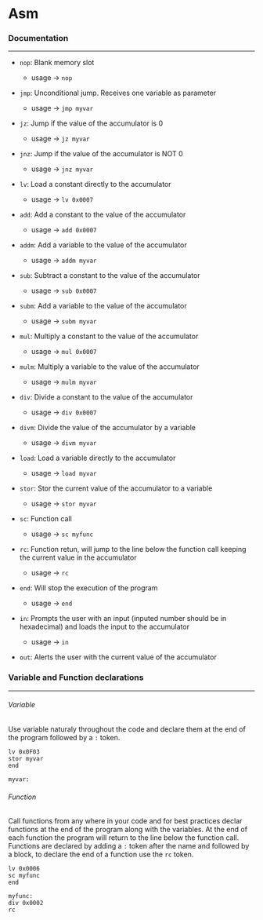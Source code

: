 # Asm

### Documentation
---
  * `nop`: Blank memory slot
      * usage → `nop`

  * `jmp`: Unconditional jump. Receives one variable as parameter
      * usage → `jmp myvar`

  * `jz`: Jump if the value of the accumulator is 0
    * usage → `jz myvar`

  * `jnz`: Jump if the value of the accumulator is NOT 0
    * usage → `jnz myvar`

  * `lv`: Load a constant directly to the accumulator
    * usage → `lv 0x0007`

  * `add`: Add a constant to the value of the accumulator
    * usage → `add 0x0007`

  * `addm`: Add a variable to the value of the accumulator
    * usage → `addm myvar`

  * `sub`: Subtract a constant to the value of the accumulator
    * usage → `sub 0x0007`

  * `subm`: Add a variable to the value of the accumulator
    * usage → `subm myvar`

  * `mul`: Multiply a constant to the value of the accumulator
    * usage → `mul 0x0007`

  * `mulm`: Multiply a variable to the value of the accumulator
    * usage → `mulm myvar`

  * `div`: Divide a constant to the value of the accumulator
    * usage → `div 0x0007`

  * `divm`: Divide the value of the accumulator by a variable
    * usage → `divm myvar`

  * `load`: Load a variable directly to the accumulator
    * usage → `load myvar`

  * `stor`: Stor the current value of the accumulator to a variable
    * usage → `stor myvar`

  * `sc`: Function call
      * usage → `sc myfunc`

  * `rc`: Function retun, will jump to the line below the function call keeping the current value in the accumulator
      * usage → `rc`

  * `end`: Will stop the execution of the program
    * usage → `end`

  * `in`: Prompts the user with an input (inputed number should be in hexadecimal) and loads the input to the accumulator
      * usage → `in`

  * `out`: Alerts the user with the current value of the accumulator 

### Variable and Function declarations
---
###### Variable
Use variable naturaly throughout the code and declare them at the end of the program followed by a `:` token.

```
lv 0x0F03
stor myvar
end

myvar:
```

###### Function
Call functions from any where in your code and for best practices declar functions at the end of the program along with the variables. At the end of each function the program will return to the line below the function call. Functions are declared by adding a `:` token after the name and followed by a block, to declare the end of a function use the `rc` token.

```
lv 0x0006
sc myfunc
end

myfunc:
div 0x0002
rc
```
